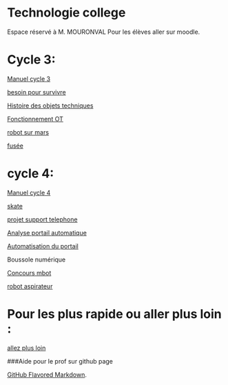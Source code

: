 # Technologie college
Espace réservé à M. MOURONVAL
Pour les élèves aller sur moodle.

# Cycle 3:
[Manuel cycle 3](https://profdetech.github.io/C3_manuel/)

[besoin pour survivre](https://profdetech.github.io/C3_a_survivre/)

[Histoire des objets techniques](https://profdetech.github.io/C3_histoire/)

[Fonctionnement OT](https://profdetech.github.io/C3_transport/)

[robot sur mars](https://profdetech.github.io/C3_robot/)

[fusée](https://profdetech.github.io/C3_fusee/)


# cycle 4:
[Manuel cycle 4](https://profdetech.github.io/C4_manuel/)

[skate](https://profdetech.github.io/C4_skate/)

[projet support telephone](https://profdetech.github.io/C4_support_telephone/)

[Analyse portail automatique](https://profdetech.github.io/C4_portail1/)

[Automatisation du portail](https://profdetech.github.io/C4_portail2/)

Boussole numérique

[Concours mbot](https://profdetech.github.io/C4_concours_mbot/)

[robot aspirateur](https://profdetech.github.io/C4_robot_aspi/)


# Pour les plus rapide ou aller plus loin :

[allez plus loin](https://profdetech.github.io/plus/)



###Aide pour le prof sur github page

[GitHub Flavored Markdown](https://guides.github.com/features/mastering-markdown/).

